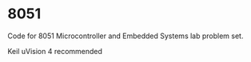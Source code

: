 # 8051
Code for 8051 Microcontroller and Embedded Systems lab problem set.

Keil uVision 4 recommended
